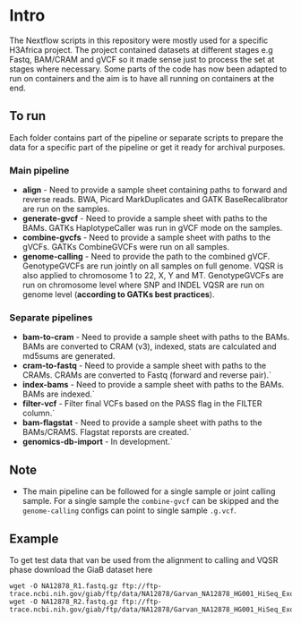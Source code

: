 # Intro

The Nextflow scripts in this repository were mostly used for a specific H3Africa project. The project contained datasets at different stages e.g Fastq, BAM/CRAM and gVCF so it made sense just to process the set at stages where necessary. Some parts of the code has now been adapted to run on containers and the aim is to have all running on containers at the end.

## To run

Each folder contains part of the pipeline or separate scripts to prepare the data for a specific part of the pipeline or get it ready for archival purposes.


### Main pipeline
* **align** - Need to provide a sample sheet containing paths to forward and reverse reads. BWA, Picard MarkDuplicates and GATK BaseRecalibrator are run on the samples.
* **generate-gvcf** - Need to provide a sample sheet with paths to the BAMs. GATKs HaplotypeCaller was run in gVCF mode on the samples.
* **combine-gvcfs** - Need to provide a sample sheet with paths to the gVCFs. GATKs CombineGVCFs were run on all samples.
* **genome-calling** - Need to provide the path to the combined gVCF. GenotypeGVCFs are run jointly on all samples on full genome. VQSR is also applied to chromosome 1 to 22, X, Y and MT. GenotypeGVCFs are run on chromosome level where SNP and INDEL VQSR are run on genome level (**according to GATKs best practices**).

### Separate pipelines
* **bam-to-cram** - Need to provide a sample sheet with paths to the BAMs. BAMs are converted to CRAM (v3), indexed, stats are calculated and md5sums are generated.
* **cram-to-fastq** - Need to provide a sample sheet with paths to the CRAMs. CRAMs are converted to Fastq (forward and reverse pair).`
* **index-bams** - Need to provide a sample sheet with paths to the BAMs. BAMs are indexed.`
* **filter-vcf** - Filter final VCFs based on the PASS flag in the FILTER column.`
* **bam-flagstat** - Need to provide a sample sheet with paths to the BAMs/CRAMS. Flagstat reporsts are created.`
* **genomics-db-import** - In development.`

## Note
* The main pipeline can be followed for a single sample or joint calling sample. For a single sample the `combine-gvcf` can be skipped and the `genome-calling` configs can point to single sample `.g.vcf`.

## Example
To get test data that van be used from the alignment to calling and VQSR phase download the GiaB dataset here
```
wget -O NA12878_R1.fastq.gz ftp://ftp-trace.ncbi.nih.gov/giab/ftp/data/NA12878/Garvan_NA12878_HG001_HiSeq_Exome/NIST7035_TAAGGCGA_L001_R1_001.fastq.gz
wget -O NA12878_R2.fastq.gz ftp://ftp-trace.ncbi.nih.gov/giab/ftp/data/NA12878/Garvan_NA12878_HG001_HiSeq_Exome/NIST7035_TAAGGCGA_L001_R2_001.fastq.gz
```
